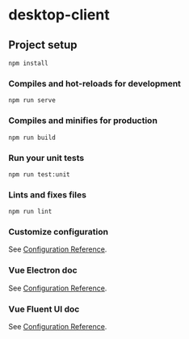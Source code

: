 # desktop-client

## Project setup
```
npm install
```

### Compiles and hot-reloads for development
```
npm run serve
```

### Compiles and minifies for production
```
npm run build
```

### Run your unit tests
```
npm run test:unit
```

### Lints and fixes files
```
npm run lint
```

### Customize configuration
See [Configuration Reference](https://cli.vuejs.org/config/).

### Vue Electron doc
See [Configuration Reference](https://nklayman.github.io/vue-cli-plugin-electron-builder/guide/#installation).

### Vue Fluent UI doc
See [Configuration Reference](https://vuentjs.org/#installation).